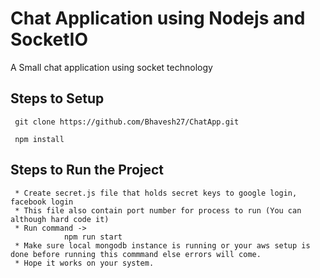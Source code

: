 # Chat Application using Nodejs and SocketIO

A Small chat application using socket technology

## Steps to Setup 
     
     git clone https://github.com/Bhavesh27/ChatApp.git
     
     npm install 
     
     
## Steps to Run the Project

     * Create secret.js file that holds secret keys to google login, facebook login
     * This file also contain port number for process to run (You can although hard code it)
     * Run command -> 
                npm run start
     * Make sure local mongodb instance is running or your aws setup is done before running this commmand else errors will come. 
     * Hope it works on your system.

